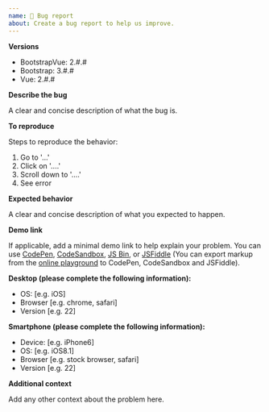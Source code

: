 ```yaml
---
name: 🐛 Bug report
about: Create a bug report to help us improve.
---
```


**Versions**

- BootstrapVue: 2.#.#
- Bootstrap: 3.#.#
- Vue: 2.#.#

**Describe the bug**

A clear and concise description of what the bug is.

**To reproduce**

Steps to reproduce the behavior:

1. Go to '...'
2. Click on '....'
3. Scroll down to '....'
4. See error

**Expected behavior**

A clear and concise description of what you expected to happen.

**Demo link**

If applicable, add a minimal demo link to help explain your problem. You can use
[CodePen](https://codepen.io/), [CodeSandbox](https://codesandbox.io/),
[JS Bin](https://jsbin.com/), or [JSFiddle](https://jsfiddle.net/) (You can export markup from the
[online playground](https://bootstrap-vue.js.org/play) to CodePen, CodeSandbox and JSFiddle).

**Desktop (please complete the following information):**

- OS: [e.g. iOS]
- Browser [e.g. chrome, safari]
- Version [e.g. 22]

**Smartphone (please complete the following information):**

- Device: [e.g. iPhone6]
- OS: [e.g. iOS8.1]
- Browser [e.g. stock browser, safari]
- Version [e.g. 22]

**Additional context**

Add any other context about the problem here.
